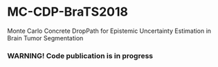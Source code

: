 # MC-CDP-BraTS2018
Monte Carlo Concrete DropPath for Epistemic Uncertainty Estimation in Brain Tumor Segmentation

### WARNING! Code publication is in progress
